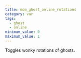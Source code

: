 ```yaml
---
title: mom_ghost_online_rotations
category: var
tags:
  - ghost
  - online
minimum_value: 0
maximum_value: 1
---
```


Toggles wonky rotations of ghosts.